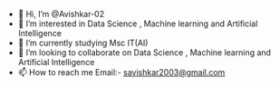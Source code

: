 - 👋 Hi, I’m @Avishkar-02
- 👀 I’m interested in Data Science , Machine learning and Artificial Intelligence 
- 🌱 I’m currently studying Msc IT(AI) 
- 💞️ I’m looking to collaborate on Data Science , Machine learning and Artificial Intelligence 
- 📫 How to reach me Email:- savishkar2003@gmail.com
